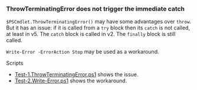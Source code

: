 
### ThrowTerminatingError does not trigger the immediate catch

`$PSCmdlet.ThrowTerminatingError()` may have some advantages over `throw`. But
it has an issue: if it is called from a `try` block then its `catch` is not
called, at least in v5. The `catch` block is called in v2. The `finally`
block is still called.

`Write-Error -ErrorAction Stop` may be used as a workaround.

Scripts

- [Test-1.ThrowTerminatingError.ps1](Test-1.ThrowTerminatingError.ps1) shows the issue.
- [Test-2.Write-Error.ps1](Test-2.Write-Error.ps1) shows the workaround.
